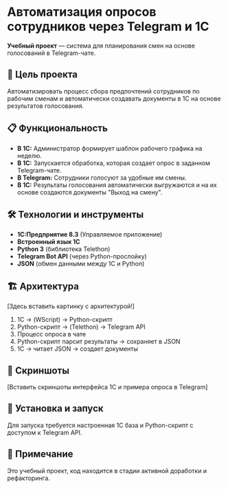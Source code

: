 # Автоматизация опросов сотрудников через Telegram и 1С

**Учебный проект** — система для планирования смен на основе голосований в Telegram-чате.

## 🎯 Цель проекта

Автоматизировать процесс сбора предпочтений сотрудников по рабочим сменам и автоматически создавать документы в 1С на основе результатов голосования.

## 📋 Функциональность

*   **В 1С:** Администратор формирует шаблон рабочего графика на неделю.
*   **В 1С:** Запускается обработка, которая создает опрос в заданном Telegram-чате.
*   **В Telegram:** Сотрудники голосуют за удобные им смены.
*   **В 1С:** Результаты голосования автоматически выгружаются и на их основе создаются документы "Выход на смену".

## 🛠 Технологии и инструменты

*   **1С:Предприятие 8.3** (Управляемое приложение)
*   **Встроенный язык 1С**
*   **Python 3** (библиотека Telethon)
*   **Telegram Bot API** (через Python-прослойку)
*   **JSON** (обмен данными между 1С и Python)

## 🏗 Архитектура

[Здесь вставить картинку с архитектурой!]

1. 1С -> (WScript) -> Python-скрипт
2. Python-скрипт -> (Telethon) -> Telegram API
3. Процесс опроса в чате
4. Python-скрипт парсит результаты -> сохраняет в JSON
5. 1С -> читает JSON -> создает документы

## 📸 Скриншоты

[Вставить скриншоты интерфейса 1С и примера опроса в Telegram]

## 🚀 Установка и запуск

Для запуска требуется настроенная 1С база и Python-скрипт с доступом к Telegram API.

## 📝 Примечание

Это учебный проект, код находится в стадии активной доработки и рефакторинга.